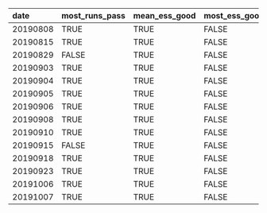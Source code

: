|date     |most_runs_pass |mean_ess_good |most_ess_good |
|:--------|:--------------|:-------------|:-------------|
|20190808 |TRUE           |TRUE          |FALSE         |
|20190815 |TRUE           |TRUE          |FALSE         |
|20190829 |FALSE          |TRUE          |FALSE         |
|20190903 |TRUE           |TRUE          |FALSE         |
|20190904 |TRUE           |TRUE          |FALSE         |
|20190905 |TRUE           |TRUE          |FALSE         |
|20190906 |TRUE           |TRUE          |FALSE         |
|20190908 |TRUE           |TRUE          |FALSE         |
|20190910 |TRUE           |TRUE          |FALSE         |
|20190915 |FALSE          |TRUE          |FALSE         |
|20190918 |TRUE           |TRUE          |FALSE         |
|20190923 |TRUE           |TRUE          |FALSE         |
|20191006 |TRUE           |TRUE          |FALSE         |
|20191007 |TRUE           |TRUE          |FALSE         |
